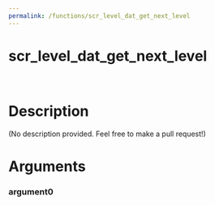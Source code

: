 ```yaml
---
permalink: /functions/scr_level_dat_get_next_level
---
```

# scr_level_dat_get_next_level  
&nbsp;  
# Description  
(No description provided. Feel free to make a pull request!) 
&nbsp;  
# Arguments
### argument0

&nbsp;    



